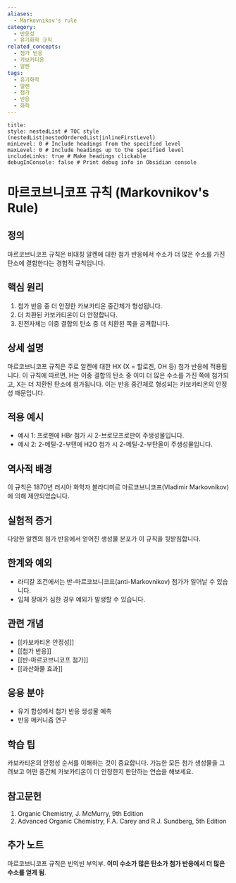 ```yaml
---
aliases:
  - Markovnikov's rule
category:
  - 반응성
  - 유기화학 규칙
related_concepts:
  - 첨가 반응
  - 카보카티온
  - 알켄
tags:
  - 유기화학
  - 알켄
  - 첨가
  - 반응
  - 화학
---
```


```table-of-contents
title: 
style: nestedList # TOC style (nestedList|nestedOrderedList|inlineFirstLevel)
minLevel: 0 # Include headings from the specified level
maxLevel: 0 # Include headings up to the specified level
includeLinks: true # Make headings clickable
debugInConsole: false # Print debug info in Obsidian console
```
# 마르코브니코프 규칙 (Markovnikov's Rule)

## 정의
마르코브니코프 규칙은 비대칭 알켄에 대한 첨가 반응에서 수소가 더 많은 수소를 가진 탄소에 결합한다는 경험적 규칙입니다.

## 핵심 원리
1. 첨가 반응 중 더 안정한 카보카티온 중간체가 형성됩니다.
2. 더 치환된 카보카티온이 더 안정합니다.
3. 친전자체는 이중 결합의 탄소 중 더 치환된 쪽을 공격합니다.

## 상세 설명
마르코브니코프 규칙은 주로 알켄에 대한 HX (X = 할로겐, OH 등) 첨가 반응에 적용됩니다. 이 규칙에 따르면, H는 이중 결합의 탄소 중 이미 더 많은 수소를 가진 쪽에 첨가되고, X는 더 치환된 탄소에 첨가됩니다. 이는 반응 중간체로 형성되는 카보카티온의 안정성 때문입니다.

## 적용 예시
- 예시 1: 프로펜에 HBr 첨가 시 2-브로모프로판이 주생성물입니다.
- 예시 2: 2-메틸-2-부텐에 H2O 첨가 시 2-메틸-2-부탄올이 주생성물입니다.

## 역사적 배경
이 규칙은 1870년 러시아 화학자 블라디미르 마르코브니코프(Vladimir Markovnikov)에 의해 제안되었습니다.

## 실험적 증거
다양한 알켄의 첨가 반응에서 얻어진 생성물 분포가 이 규칙을 뒷받침합니다.

## 한계와 예외
- 라디칼 조건에서는 반-마르코브니코프(anti-Markovnikov) 첨가가 일어날 수 있습니다.
- 입체 장애가 심한 경우 예외가 발생할 수 있습니다.

## 관련 개념
- [[카보카티온 안정성]]
- [[첨가 반응]]
- [[반-마르코브니코프 첨가]]
- [[과산화물 효과]]

## 응용 분야
- 유기 합성에서 첨가 반응 생성물 예측
- 반응 메커니즘 연구

## 학습 팁
카보카티온의 안정성 순서를 이해하는 것이 중요합니다. 가능한 모든 첨가 생성물을 그려보고 어떤 중간체 카보카티온이 더 안정한지 판단하는 연습을 해보세요.

## 참고문헌
1. Organic Chemistry, J. McMurry, 9th Edition
2. Advanced Organic Chemistry, F.A. Carey and R.J. Sundberg, 5th Edition

## 추가 노트
마르코브니코프 규칙은 빈익빈 부익부. **이미 수소가 많은 탄소가 첨가 반응에서 더 많은 수소를 얻게 됨**.